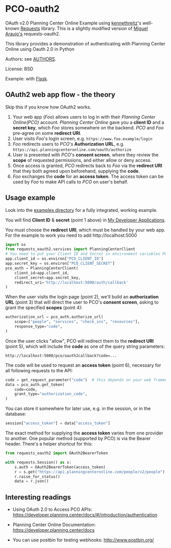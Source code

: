 # PCO-oauth2


OAuth v2.0 Planning Center Online Example using 
[kennethreitz](https://github.com/kennethreitz)'s well-known
[Requests](https://github.com/kennethreitz/requests) library.
This is a slightly modified version of [Miguel Araujo's](https://github.com/maraujop/requests-oauth2)
requests-oauth2. 

This library provides a demonstration of authenticating with 
Planning Center Online using Oauth 2.0 in Python

Authors: see [AUTHORS](/AUTHORS).

License: BSD

Example: with [Flask](/examples/web_flask.py).

## OAuth2 web app flow - the theory

Skip this if you know how OAuth2 works.

1. Your web app (*Foo*) allows users to log in with their *Planning Center Online(PCO)*
   account. *Planning Center Online* gave you a **client
   ID** and a **secret key**, which *Foo* stores somewhere on the
   backend. *PCO* and *Foo* pre-agree on some **redirect URI**.
2. User visits *Foo*'s login screen, e.g.
   `https://www.foo.example/login`
3. *Foo* redirects users to *PCO*'s **Authorization URL**, e.g.
   `https://api.planningcenteronline.com/oauth/authorize`
4. User is presented with *PCO*'s **consent screen**, where they
   review the **scope** of requested permissions, and either allow or
   deny access.
5. Once access is granted, *PCO* redirects back to *Foo* via the
   **redirect URI** that they both agreed upon beforehand, supplying
   the **code**.
6. *Foo* exchanges the **code** for an **access token**. The access
   token can be used by *Foo* to make API calls to *PCO* on user's
   behalf.

## Usage example

Look into the [examples directory](/examples) for a fully integrated,
working example.

You will find **Client ID** & **secret** (point 1 above) in
[My Developer Applications](https://api.planningcenteronline.com/oauth/applications).

You must choose the **redirect URI**, which must be handled by your
web app. For the example to work you need to add http://localhost:5000

```python
import os
from requests_oauth2.services import PlanningCenterClient
# You need to put your Client ID and Secret in environment variables PCO_CLIENT_ID & PCO_CLIENT_SECRET respectively
app.client_id = os.environ["PCO_CLIENT_ID"]
app.secret_key = os.environ["PCO_CLIENT_SECRET"]
pco_auth = PlanningCenterClient(
    client_id=app.client_id, 
    client_secret=app.secret_key,
    redirect_uri='http://localhost:5000/auth/callback'
)
```

When the user visits the login page (point 2), we'll build an
**authorization URL** (point 3) that will direct the user to PCO's
**consent screen**, asking to grant the specified **scopes** (point
4):

```python
authorization_url = pco_auth.authorize_url(
    scope=["people", "services", "check_ins", "resources"],
    response_type="code",
)
```

Once the user clicks "allow", PCO will redirect them to the
**redirect URI** (point 5), which will include the **code** as one of
the query string parameters:

    http://localhost:5000/pco/oauth2callback?code=...

The code will be used to request an **access token** (point 6),
necessary for all following requests to the API:

```python
code = get_request_parameter("code")  # this depends on your web framework!
data = pco_auth.get_token(
    code=code,
    grant_type="authorization_code",
)
```

You can store it somewhere for later use, e.g. in the session, or in
the database:

```python
session["access_token"] = data["access_token"]
```

The exact method for supplying the **access token** varies from one
provider to another. One popular method (supported by PCO) is via
the Bearer header. There's a helper shortcut for this:

```python
from requests_oauth2 import OAuth2BearerToken

with requests.Session() as s:
    s.auth = OAuth2BearerToken(access_token)
    r = s.get("https://api.planningcenteronline.com/people/v2/people")
    r.raise_for_status()
    data = r.json()
```

## Interesting readings

* Using OAuth 2.0 to Access PCO APIs:
  <https://developer.planning.center/docs/#/introduction/authentication>

* Planning Center Online Documentation:
  <https://developer.planning.center/docs>
 
* You can use postbin for testing webhooks: <http://www.postbin.org/>
